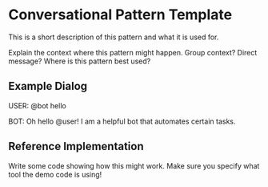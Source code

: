 # Conversational Pattern Template

This is a short description of this pattern and what it is used for.

Explain the context where this pattern might happen. Group context? Direct message? Where is this pattern best used?

## Example Dialog

USER: @bot hello

BOT: Oh hello @user! I am a helpful bot that automates certain tasks.

## Reference Implementation

Write some code showing how this might work. Make sure you specify what tool the demo code is using!
